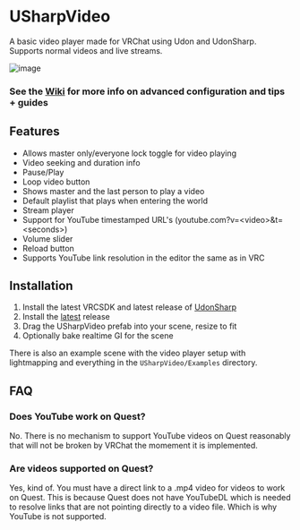 # USharpVideo
A basic video player made for VRChat using Udon and UdonSharp. Supports normal videos and live streams.

![image](https://user-images.githubusercontent.com/36685500/121757261-d4acc480-cad1-11eb-9455-c61b676b9e99.png)

### See the [Wiki](https://github.com/MerlinVR/USharpVideo/wiki) for more info on advanced configuration and tips + guides

## Features
- Allows master only/everyone lock toggle for video playing
- Video seeking and duration info
- Pause/Play
- Loop video button
- Shows master and the last person to play a video
- Default playlist that plays when entering the world
- Stream player
- Support for YouTube timestamped URL's (youtube.com?v=\<video\>&t=\<seconds\>)
- Volume slider
- Reload button
- Supports YouTube link resolution in the editor the same as in VRC

## Installation
1. Install the latest VRCSDK and latest release of [UdonSharp](https://github.com/MerlinVR/UdonSharp/releases/latest)
2. Install the [latest](https://github.com/MerlinVR/USharpVideo/releases/latest) release
2. Drag the USharpVideo prefab into your scene, resize to fit
3. Optionally bake realtime GI for the scene

There is also an example scene with the video player setup with lightmapping and everything in the `USharpVideo/Examples` directory.

## FAQ
### Does YouTube work on Quest?
No. There is no mechanism to support YouTube videos on Quest reasonably that will not be broken by VRChat the momement it is implemented.

### Are videos supported on Quest?
Yes, kind of. You must have a direct link to a .mp4 video for videos to work on Quest. This is because Quest does not have YouTubeDL which is needed to resolve links that are not pointing directly to a video file. Which is why YouTube is not supported.
